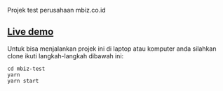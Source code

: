 Projek test perusahaan mbiz.co.id

## [Live demo](https://hardcore-kalam-758bb8.netlify.com/)

Untuk bisa menjalankan projek ini di laptop atau komputer anda silahkan clone ikuti langkah-langkah dibawah ini:

```git clone https://github.com/pleky/mbiz-test.git
cd mbiz-test
yarn
yarn start

